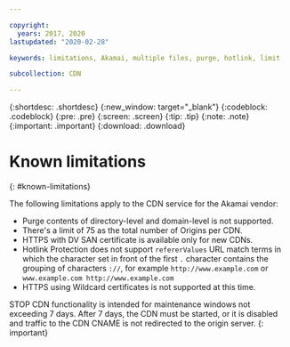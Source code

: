 ```yaml
---

copyright:
  years: 2017, 2020
lastupdated: "2020-02-28"

keywords: limitations, Akamai, multiple files, purge, hotlink, limit

subcollection: CDN

---
```


{:shortdesc: .shortdesc}
{:new_window: target="_blank"}
{:codeblock: .codeblock}
{:pre: .pre}
{:screen: .screen}
{:tip: .tip}
{:note: .note}
{:important: .important}
{:download: .download}

# Known limitations
{: #known-limitations}

The following limitations apply to the CDN service for the Akamai vendor:
* Purge contents of directory-level and domain-level is not supported.
* There's a limit of 75 as the total number of Origins per CDN.
* HTTPS with DV SAN certificate is available only for new CDNs.
* Hotlink Protection does not support `refererValues` URL match terms in which the character set in front of the first `.` character contains the grouping of characters `://`, for example `http://www.example.com` or `www.example.com http://www.example.com`
* HTTPS using Wildcard certificates is not supported at this time.

STOP CDN functionality is intended for maintenance windows not exceeding 7 days. After 7 days, the CDN must be started, or it is disabled and traffic to the CDN CNAME is not redirected to the origin server.
{: important}
